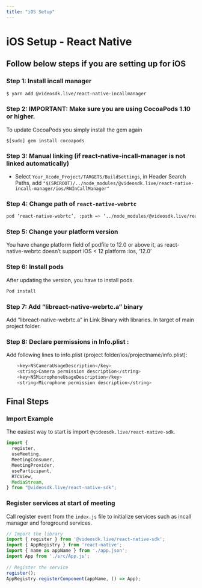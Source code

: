 ```yaml
---
title: "iOS Setup"
---
```


# iOS Setup - React Native

## Follow below steps if you are setting up for iOS

### Step 1: Install incall manager

```sh title="Install react-native-incallmanager"
$ yarn add @videosdk.live/react-native-incallmanager
```

### Step 2: IMPORTANT: Make sure you are using CocoaPods 1.10 or higher.

To update CocoaPods you simply install the gem again

```gem title="Update cocoapods"
$[sudo] gem install cocoapods
```

### Step 3: Manual linking (if react-native-incall-manager is not linked automatically)

- Select `Your_Xcode_Project/TARGETS/BuildSettings`, in Header Search Paths, add `"$(SRCROOT)/../node_modules/@videosdk.live/react-native-incall-manager/ios/RNInCallManager"`

### Step 4: Change path of `react-native-webrtc`

```sh title="Change path of react-native-webrtc"
pod ‘react-native-webrtc’, :path => ‘../node_modules/@videosdk.live/react-native-webrtc’
```

### Step 5: Change your platform version

You have change platform field of podfile to 12.0 or above it, as react-native-webrtc doesn’t support iOS < 12
platform :ios, ‘12.0’

### Step 6: Install pods

After updating the version, you have to install pods.

```sh title="Install pods"
Pod install
```

### Step 7: Add “libreact-native-webrtc.a” binary

Add “libreact-native-webrtc.a” in Link Binary with libraries. In target of main project folder.

### Step 8: Declare permissions in Info.plist :

Add following lines to info.plist (project folder/ios/projectname/info.plist):

```sh title="Update permissions"
	<key>NSCameraUsageDescription</key>
	<string>Camera permission description</string>
	<key>NSMicrophoneUsageDescription</key>
	<string>Microphone permission description</string>
```

## Final Steps

### Import Example

The easiest way to start is import `@videosdk.live/react-native-sdk`.

```javascript title="meeting.js"
import {
  register,
  useMeeting,
  MeetingConsumer,
  MeetingProvider,
  useParticipant,
  RTCView,
  MediaStream,
} from "@videosdk.live/react-native-sdk";
```

### Register services at start of meeting

Call register event from the `index.js` file to initialize services such as incall manager and foreground services.

```js title="index.js"
// Import the library
import { register } from '@videosdk.live/react-native-sdk';
import { AppRegistry } from 'react-native';
import { name as appName } from './app.json';
import App from './src/App.js';
​
// Register the service
register();
AppRegistry.registerComponent(appName, () => App);
```

